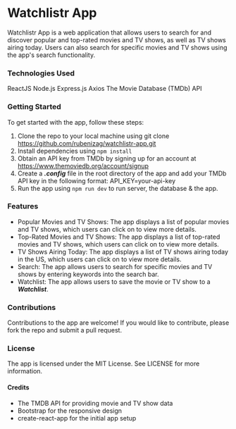 # Watchlistr App

Watchlistr App is a web application that allows users to search for and discover popular and top-rated movies and TV shows, as well as TV shows airing today. Users can also search for specific movies and TV shows using the app's search functionality.

### Technologies Used
ReactJS
Node.js
Express.js
Axios
The Movie Database (TMDb) API

### Getting Started

To get started with the app, follow these steps:

1. Clone the repo to your local machine using git clone https://github.com/rubenizag/watchlistr-app.git
2. Install dependencies using ```npm install```
3. Obtain an API key from TMDb by signing up for an account at https://www.themoviedb.org/account/signup
4. Create a ***.config*** file in the root directory of the app and add your TMDb API key in the following format: API_KEY=your-api-key
5. Run the app using ```npm run dev``` to run server, the database & the app.


### Features

* Popular Movies and TV Shows: The app displays a list of popular movies and TV shows, which users can click on to view more details.
* Top-Rated Movies and TV Shows: The app displays a list of top-rated movies and TV shows, which users can click on to view more details.
* TV Shows Airing Today: The app displays a list of TV shows airing today in the US, which users can click on to view more details.
* Search: The app allows users to search for specific movies and TV shows by entering keywords into the search bar.
* Watchlist: The app allows users to save the movie or TV show to a ***Watchlist***.

### Contributions

Contributions to the app are welcome! If you would like to contribute, please fork the repo and submit a pull request.

### License

The app is licensed under the MIT License. See LICENSE for more information.

#### Credits

* The TMDB API for providing movie and TV show data
* Bootstrap for the responsive design
* create-react-app for the initial app setup